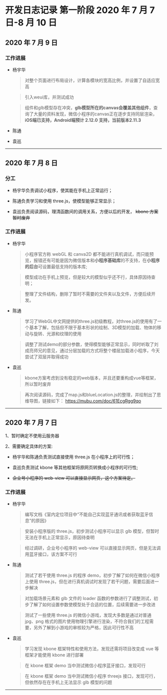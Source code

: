 # 开发日志记录 第一阶段 2020 年 7 月 7 日-8 月 10 日

## 2020 年 7 月 9 日

### 工作进展

-   杨宇华

    > 对整个页面进行布局设计，计算各模块的宽高比例，并设置了自适应宽高

    > 引入weui库，并测试成功

    > 组件和glb模型存在冲突，**glb模型所在的canvas会覆盖其他组件**，查询了大量的资料发现，微信小程序的canvas正在逐步支持同层渲染，**iOS端已支持，Android端预计 2.12.0 支持，当前版本2.11.3**

*   陈通

    > 

    > 

*   袁巡

    > 

    > 


---

## 2020 年 7 月 8 日

### 分工

-   杨宇华负责调试小程序，使其能在手机上正常运行；

-   陈通负责学习和使用 three.js，使模型能够正常显示；

-   袁巡负责阅读源码，理清函数间的调用关系，方便以后的开发，
    ~~kbone 方案暂时废弃~~

### 工作进展

-   杨宇华

    > 小程序官方称 webGL 和 canva2D 都不能进行真机调试，而只能预览，报错还有可能是因为微信版本和**小程序基础库**的不支持，在**小程序的后台**可设置最低支持的版本库;

    > 模型成功在手机上预览，但是较大的模型似乎还不行，具体原因待查明；

    > 整理了文件结构，删除了暂时不需要的文件夹以及文件，方便后续开发。

*   陈通

    > 学习了WebGL中文网提供的three.js初级教程，对three.js的使用有了一个基本了解，包括但不限于基本形状的绘制、3D模型的加载、物体的移动与旋转、光源和纹理的使用

    > 调整了测试demo的部分参数，使得模型能够正常显示，同时听取了刘成亮师兄的意见，通过分层加载的方式将整个楼层加载进小程序，今天尝试了双层并取得成功

*   袁巡

    > kbone方案考虑到没有稳定的web版本，并且还要重构成vue等框架，所以暂时废弃

    > 再次阅读源码，完成了map.js和blueLocation.js的整理，并绘制出了思维导图，链接如下：
      https://mubu.com/doc/61EcgRgg9qo


---

## 2020 年 7 月 7 日

1、暂时确定不使用云服务器

2、需要确定具体的方案:

-   杨宇华和陈通负责测试直接使用 three.js 在小程序上的可行性；

-   袁巡负责测试 kbone 等其他框架将原网页转换成小程序的可行性;

-   ~~企业号小程序的 web-view 可以直接显示网页，这个方案待定。~~

### 工作进展

-   杨宇华

    > 编写文档《室内定位项目中“不能自己实现蓝牙通讯或者获取蓝牙信息”的原因》

    > 安装小程序版的 three.js，初步测试小程序可以显示 glb 模型，但暂时无法在手机上正常显示，原因待查明

    > 经过调研，企业号小程序的 web-view 可以直接显示网页，但是无法调用蓝牙接口，该方案不可行

-   陈通

    > 测试了若干使用 three.js 的程序 demo，初步了解了如何在微信小程序上使用 three.js，但在进行真机调试时发现了若干问题，需要后面进一步解决

    > 对加载场景元素和 glb 文件的 loader 函数的参数进行了调整测试，初步了解了如何设置参数使模型处于合适的位置，后续需要进一步改进

    > 测试了一些使用 three.js 的微信小游戏，发现大多数是通过对普通 jpg、png 格式的图片使用物理引擎进行渲染，不符合我们的工程需要，另外了解到小游戏的审核较为严格，因此可行性不高

-   袁巡

    > 学习发现 kbone 框架特性和使用方法，发现还需将项目改变成 vue 等框架才能使用 kbone 进行部署

    > 在 kbone 框架 demo 当中测试微信小程序蓝牙接口，发现可行

    > 在 kbone 框架 demo 当中测试微信小程序 threejs 接口，发现可行，但依然存在在手机上无法显示 glb 模型的问题

---
